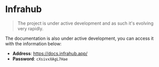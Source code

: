 

# Infrahub

> The project is under active development and as such it's evolving very rapidly.

The documentation is also under active development, you can access it with the information below:

- **Address**: https://docs.infrahub.app/
- **Password**: `cXsivxXAgL7Hae`